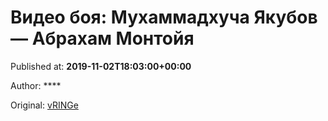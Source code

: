 
# Видео боя: Мухаммадхуча Якубов — Абрахам Монтойя

Published at: **2019-11-02T18:03:00+00:00**

Author: ****

Original: [vRINGe](https://vringe.com/video/129124-video-boya-mukhammadkhucha-yakubov-abrakham-montoyya.htm)


